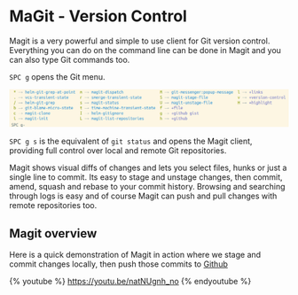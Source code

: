 # MaGit - Version Control

Magit is a very powerful and simple to use client for Git version control.  Everything you can do on the command line can be done in Magit and you can also type Git commands too.

`SPC g` opens the Git menu.

[![Spacemacs Git menu](/images/spacemacs-git-menu.png)](/images/spacemacs-git-menu.png)


`SPC g s` is the equivalent of `git status` and opens the Magit client, providing full control over local and remote Git repositories.


Magit shows visual diffs of changes and lets you select files, hunks or just a single line to commit.  Its easy to stage and unstage changes, then commit, amend, squash and rebase to your commit history.  Browsing and searching through logs is easy and of course Magit can push and pull changes with remote repositories too.

## Magit overview

Here is a quick demonstration of Magit in action where we stage and commit changes locally, then push those commits to [Github](https://github.com)

{% youtube %}
https://youtu.be/natNUgnh_no
{% endyoutube %}
